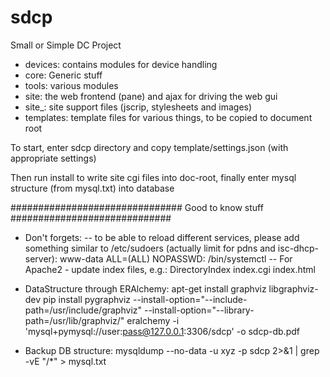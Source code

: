 # sdcp
Small or Simple DC Project

- devices: contains modules for device handling 
- core: Generic stuff
- tools: various modules 
- site: the web frontend (pane) and ajax for driving the web gui
- site_: site support files (jscrip, stylesheets and images)
- templates: template files for various things, to be copied to document root

To start, enter sdcp directory and copy template/settings.json (with appropriate settings)

Then run install to write site cgi files into doc-root, finally enter mysql structure (from mysql.txt) into database

############################### Good to know stuff #############################
- Don't forgets:
-- to be able to reload different services, please add something similar to /etc/sudoers (actually limit for pdns and isc-dhcp-server):
www-data ALL=(ALL) NOPASSWD: /bin/systemctl
-- For Apache2 - update index files, e.g.: DirectoryIndex index.cgi index.html

- DataStructure through ERAlchemy:
apt-get install graphviz libgraphviz-dev
pip install pygraphviz --install-option="--include-path=/usr/include/graphviz" --install-option="--library-path=/usr/lib/graphviz/"
eralchemy -i 'mysql+pymysql://user:pass@127.0.0.1:3306/sdcp' -o sdcp-db.pdf

- Backup DB structure:
mysqldump --no-data -u xyz -p sdcp 2>&1 | grep -vE "\/\*" > mysql.txt

